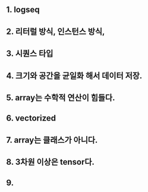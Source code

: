 ## 1. logseq

## 2. 리터럴 방식, 인스턴스 방식, 

## 3. 시퀀스 타입

## 4. 크기와 공간을 균일화 해서 데이터 저장.

## 5. array는 수학적 연산이 힘들다.

## 6. vectorized

## 7. array는 클래스가 아니다.

## 8. 3차원 이상은 tensor다.

## 9. 
